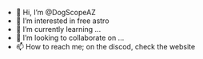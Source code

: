 - 👋 Hi, I’m @DogScopeAZ
- 👀 I’m interested in free astro
- 🌱 I’m currently learning ...
- 💞️ I’m looking to collaborate on ...
- 📫 How to reach me; on the discod, check the website

<!---
DogScopeAZ/DogScopeAZ is a ✨ special ✨ repository because its `README.md` (this file) appears on your GitHub profile.
You can click the Preview link to take a look at your changes.
--->
